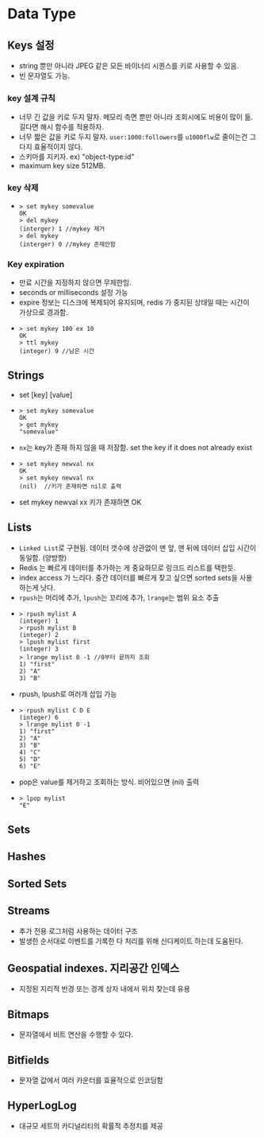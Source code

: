 
# Data Type

## Keys 설정 
- string 뿐만 아니라 JPEG 같은 모든 바이너리 시퀀스를 키로 사용할 수 있음. 
- 빈 문자열도 가능.

### key 설계 규칙 
- 너무 긴 값을 키로 두지 말자. 메모리 측면 뿐만 아니라 조회시에도 비용이 많이 듦. 길다면 해시 함수를 적용하자.
- 너무 짧은 값을 키로 두지 말자. `user:1000:followers`를 `u1000flw`로 줄이는건 그다지 효율적이지 않다.
- 스키마를 지키자. ex) "object-type:id"
- maximum key size 512MB.

### key 삭제 
- ```
  > set mykey somevalue
  OK
  > del mykey
  (interger) 1 //mykey 제거
  > del mykey
  (interger) 0 //mykey 존재안함 
  ```

### Key expiration 
- 만료 시간을 지정하지 않으면 무제한임. 
- seconds or milliseconds 설정 가능 
- expire 정보는 디스크에 복제되어 유지되며, redis 가 중지된 상태일 때는 시간이 가상으로 경과함.
- ```
  > set mykey 100 ex 10
  OK 
  > ttl mykey
  (integer) 9 //남은 시간
  ```
## Strings
- set [key] [value]
- ```
  > set mykey somevalue
  OK
  > get mykey
  "somevalue"
  ```
- `nx`는 key가 존재 하지 않을 때 저장함. set the key if it does not already exist
- ```
  > set mykey newval nx 
  OK 
  > set mykey newval nx
  (nil)  //키가 존재하면 nil로 출력
  ```
- set mykey newval xx 키가 존재하면 OK

## Lists
- `Linked List`로 구현됨. 데이터 갯수에 상관없이 맨 앞, 맨 뒤에 데이터 삽입 시간이 동일함. (양방향) 
- Redis 는 빠르게 데이터를 추가하는 게 중요하므로 링크드 리스트를 택한듯.  
- index access 가 느리다. 중간 데이터를 빠르게 찾고 싶으면 sorted sets을 사용하는게 낫다.
- `rpush`는 머리에 추가, `lpush`는 꼬리에 추가, `lrange`는 범위 요소 추출 
- ```
  > rpush mylist A
  (integer) 1
  > rpush mylist B
  (integer) 2
  > lpush mylist first
  (integer) 3
  > lrange mylist 0 -1 //0부터 끝까지 조회
  1) "first"
  2) "A"
  3) "B"
  ```
- rpush, lpush로 여러개 삽입 가능
- ```
  > rpush mylist C D E
  (integer) 6
  > lrange mylist 0 -1
  1) "first"
  2) "A"
  3) "B"
  4) "C"
  5) "D"
  6) "E" 
  ```
- pop은 value를 제거하고 조회하는 방식. 비어있으면 (nil) 출력 
- ```
  > lpop mylist 
  "E" 
  ```

## Sets

## Hashes

## Sorted Sets

## Streams
- 추가 전용 로그처럼 사용하는 데이터 구조
- 발생한 순서대로 이벤트를 기록한 다 처리를 위해 신디케이트 하는데 도움된다.

## Geospatial indexes. 지리공간 인덱스
- 지정된 지리적 반경 또는 경계 상자 내에서 위치 찾는데 유용

## Bitmaps
- 문자열에서 비트 연산을 수행할 수 있다. 

## Bitfields
- 문자열 값에서 여러 카운터를 효율적으로 인코딩함 

## HyperLogLog
- 대규모 세트의 카디널리티의 확률적 추정치를 제공 